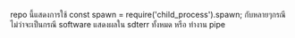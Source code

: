 repo นี้แสดงการใช้ const spawn = require('child_process').spawn; กับหลายๆกรณี ไม่ว่าจะเป็นกรณี software แสดงผลใน sdterr ทั้งหมด หรือ ทำงาน pipe 

